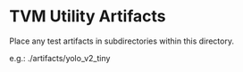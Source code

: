 # TVM Utility Artifacts

Place any test artifacts in subdirectories within this directory.

e.g.:
./artifacts/yolo_v2_tiny
